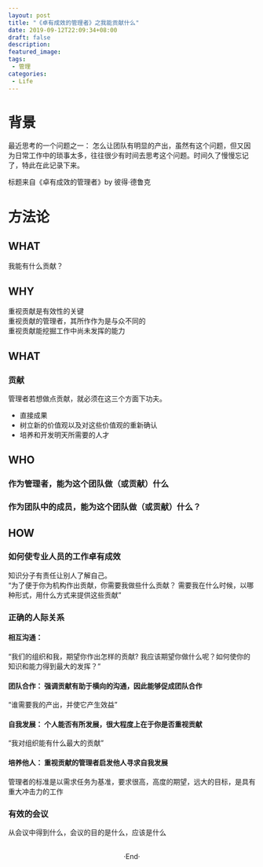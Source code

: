 ```yaml
---
layout: post
title: "《卓有成效的管理者》之我能贡献什么"
date: 2019-09-12T22:09:34+08:00
draft: false
description: 
featured_image: 
tags: 
 - 管理
categories: 
 - Life
---
```


# 背景  
最近思考的一个问题之一： 怎么让团队有明显的产出，虽然有这个问题，但又因为日常工作中的琐事太多，往往很少有时间去思考这个问题。时间久了慢慢忘记了，特此在此记录下来。  
  
标题来自《卓有成效的管理者》by 彼得·德鲁克  


# 方法论  
## WHAT
我能有什么贡献？
## WHY 
重视贡献是有效性的关键  
重视贡献的管理者，其所作作为是与众不同的  
重视贡献能挖掘工作中尚未发挥的能力  
## WHAT
### 贡献  
管理者若想做点贡献，就必须在这三个方面下功夫。  

* 直接成果  
* 树立新的价值观以及对这些价值观的重新确认  
* 培养和开发明天所需要的人才  

## WHO  
### 作为管理者，能为这个团队做（或贡献）什么  
### 作为团队中的成员，能为这个团队做（或贡献）什么？

## HOW 

### 如何使专业人员的工作卓有成效  
知识分子有责任让别人了解自己。  
“为了便于你为机构作出贡献，你需要我做些什么贡献？ 需要我在什么时候，以哪种形式，用什么方式来提供这些贡献”  
### 正确的人际关系  

#### 相互沟通： 
“我们的组织和我，期望你作出怎样的贡献? 我应该期望你做什么呢？如何使你的知识和能力得到最大的发挥？”
#### 团队合作： 强调贡献有助于横向的沟通，因此能够促成团队合作
“谁需要我的产出，并使它产生效益”  
#### 自我发展： 个人能否有所发展，很大程度上在于你是否重视贡献
“我对组织能有什么最大的贡献”   
#### 培养他人： 重视贡献的管理者启发他人寻求自我发展
管理者的标准是以需求任务为基准，要求很高，高度的期望，远大的目标，是具有重大冲击力的工作

### 有效的会议
从会议中得到什么，会议的目的是什么，应该是什么

<br>

<center>  ·End·  </center>

